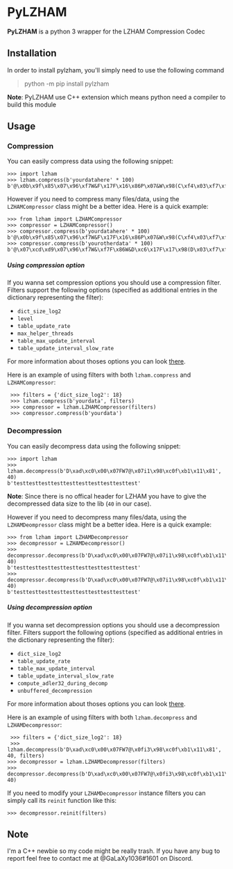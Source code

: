 # PyLZHAM
**PyLZHAM** is a python 3 wrapper for the LZHAM Compression Codec

## Installation
In order to install pylzham, you'll simply need to use the following command
> python -m pip install pylzham

**Note**: PyLZHAM use C++ extension which means python need a compiler to build this module
## Usage
### Compression
You can easily compress data using the following snippet:

    >>> import lzham
    >>> lzham.compress(b'yourdatahere' * 100)
    b'@\x0b\x9f\x85\x07\x96\xf7W&F\x17F\x16\x86P\x07&W\x98(C\xf4\x03\xf7\xf4\x02m\x98\xc0P\xeb\xf9$'

However if you need to compress many files/data, using the `LZHAMCompressor` class might be a better idea. Here is a quick example:

    >>> from lzham import LZHAMCompressor
    >>> compressor = LZHAMCompressor()
    >>> compressor.compress(b'yourdatahere' * 100)
    b'@\x0b\x9f\x85\x07\x96\xf7W&F\x17F\x16\x86P\x07&W\x98(C\xf4\x03\xf7\xf4\x02m\x98\xc0P\xeb\xf9$'
    >>> compressor.compress(b'yourotherdata' * 100)
    b'@\x07\xcd\xd9\x07\x96\xf7W&\xf7F\x86W&D\xc6\x17F\x17\x98(D\x03\xf7\xf4\x03\xf7\xf4\x01\x98\xc03i*k'

##### Using compression option
If you wanna set compression options you should use a compression filter. Filters support the following options (specified as additional entries in the dictionary representing the filter):

- `dict_size_log2`
- `level`
- `table_update_rate`
- `max_helper_threads`
- `table_max_update_interval`
- `table_update_interval_slow_rate`

For more information about thoses options you can look [there](https://github.com/richgel999/lzham_codec/wiki/LZHAM-Codec-API-Reference#compression-parameters-struct).

Here is an example of using filters with both `lzham.compress` and `LZHAMCompressor`:

     >>> filters = {'dict_size_log2': 18}
     >>> lzham.compress(b'yourdata', filters)
     >>> compressor = lzham.LZHAMCompressor(filters)
     >>> compressor.compress(b'yourdata')

### Decompression
You can easily decompress data using the following snippet:

    >>> import lzham
    >>> lzham.decompress(b'D\xad\xc0\x00\x07FW7@\x07i1\x98\xc0f\xb1\x11\x81', 40)
    b'testtesttesttesttesttesttesttesttesttest'

**Note**: Since there is no offical header for LZHAM you have to give the decompressed data size to the lib (`40` in our case). 

However if you need to decompress many files/data, using the `LZHAMDeompressor` class might be a better idea. Here is a quick example:

    >>> from lzham import LZHAMDecompressor
    >>> decompressor = LZHAMDecompressor()
    >>> decompressor.decompress(b'D\xad\xc0\x00\x07FW7@\x07i1\x98\xc0f\xb1\x11\x81', 40)
	b'testtesttesttesttesttesttesttesttesttest'
	>>> decompressor.decompress(b'D\xad\xc0\x00\x07FW7@\x07i1\x98\xc0f\xb1\x11\x81', 40)
	b'testtesttesttesttesttesttesttesttesttest'

##### Using decompression option
If you wanna set decompression options you should use a decompression filter. Filters support the following options (specified as additional entries in the dictionary representing the filter):

- `dict_size_log2`
- `table_update_rate`
- `table_max_update_interval`
- `table_update_interval_slow_rate`
- `compute_adler32_during_decomp`
- `unbuffered_decompression`

For more information about thoses options you can look [there](https://github.com/richgel999/lzham_codec/wiki/LZHAM-Codec-API-Reference#decompression-parameters-struct).

Here is an example of using filters with both `lzham.decompress` and `LZHAMDecompressor`:

     >>> filters = {'dict_size_log2': 18}
     >>> lzham.decompress(b'D\xad\xc0\x00\x07FW7@\x0fi3\x98\xc0f\xb1\x11\x81', 40, filters)
	>>> decompressor = lzham.LZHAMDecompressor(filters)
	>>> decompressor.decompress(b'D\xad\xc0\x00\x07FW7@\x0fi3\x98\xc0f\xb1\x11\x81', 40)

If you need to modify your `LZHAMDecompressor` instance filters you can simply call its `reinit` function like this:

	>>> decompressor.reinit(filters)

## Note

I'm a C++ newbie so my code might be really trash. If you have any bug to report feel free to contact me at @GaLaXy1036#1601 on Discord.
